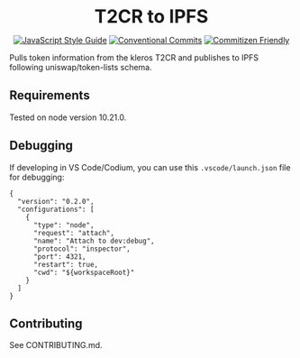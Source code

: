 <p align="center">
  <b style="font-size: 32px;">T2CR to IPFS</b>
</p>

<p align="center">
  <a href="https://standardjs.com"><img src="https://img.shields.io/badge/code_style-standard-brightgreen.svg" alt="JavaScript Style Guide"></a>
  <a href="https://conventionalcommits.org"><img src="https://img.shields.io/badge/Conventional%20Commits-1.0.0-yellow.svg" alt="Conventional Commits"></a>
  <a href="http://commitizen.github.io/cz-cli/"><img src="https://img.shields.io/badge/commitizen-friendly-brightgreen.svg" alt="Commitizen Friendly"></a>
</p>

Pulls token information from the kleros T2CR and publishes to IPFS following uniswap/token-lists schema.

## Requirements

Tested on node version 10.21.0.

## Debugging

If developing in VS Code/Codium, you can use this `.vscode/launch.json` file for debugging:

```
{
  "version": "0.2.0",
  "configurations": [
    {
      "type": "node",
      "request": "attach",
      "name": "Attach to dev:debug",
      "protocol": "inspector",
      "port": 4321,
      "restart": true,
      "cwd": "${workspaceRoot}"
    }
  ]
}
```

## Contributing

See CONTRIBUTING.md.